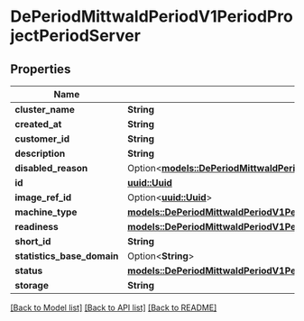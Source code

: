 # DePeriodMittwaldPeriodV1PeriodProjectPeriodServer

## Properties

Name | Type | Description | Notes
------------ | ------------- | ------------- | -------------
**cluster_name** | **String** |  | 
**created_at** | **String** |  | 
**customer_id** | **String** |  | 
**description** | **String** |  | 
**disabled_reason** | Option<[**models::DePeriodMittwaldPeriodV1PeriodProjectPeriodServerDisableReason**](de.mittwald.v1.project.ServerDisableReason.md)> |  | [optional]
**id** | [**uuid::Uuid**](uuid::Uuid.md) |  | 
**image_ref_id** | Option<[**uuid::Uuid**](uuid::Uuid.md)> |  | [optional]
**machine_type** | [**models::DePeriodMittwaldPeriodV1PeriodProjectPeriodMachineType**](de.mittwald.v1.project.MachineType.md) |  | 
**readiness** | [**models::DePeriodMittwaldPeriodV1PeriodProjectPeriodDeprecatedServerReadinessStatus**](de.mittwald.v1.project.DeprecatedServerReadinessStatus.md) |  | 
**short_id** | **String** |  | 
**statistics_base_domain** | Option<**String**> |  | [optional]
**status** | [**models::DePeriodMittwaldPeriodV1PeriodProjectPeriodServerStatus**](de.mittwald.v1.project.ServerStatus.md) |  | 
**storage** | **String** |  | 

[[Back to Model list]](../README.md#documentation-for-models) [[Back to API list]](../README.md#documentation-for-api-endpoints) [[Back to README]](../README.md)


